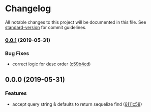 # Changelog

All notable changes to this project will be documented in this file. See [standard-version](https://github.com/conventional-changelog/standard-version) for commit guidelines.

### [0.0.1](https://github.com/zjr/sequery/compare/v0.0.0...v0.0.1) (2019-05-31)


### Bug Fixes

* correct logic for desc order ([c59b4cd](https://github.com/zjr/sequery/commit/c59b4cd))



## 0.0.0 (2019-05-31)


### Features

* accept query string & defaults to return sequelize find ([6111c58](https://github.com/zjr/sequery/commit/6111c58))

